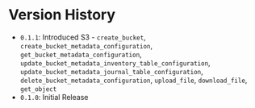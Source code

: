 # Version History

- `0.1.1`: Introduced S3 - `create_bucket`, `create_bucket_metadata_configuration`, `get_bucket_metadata_configuration`,
  `update_bucket_metadata_inventory_table_configuration`, `update_bucket_metadata_journal_table_configuration`,
  `delete_bucket_metadata_configuration`, `upload_file`, `download_file`, `get_object`
- `0.1.0`: Initial Release